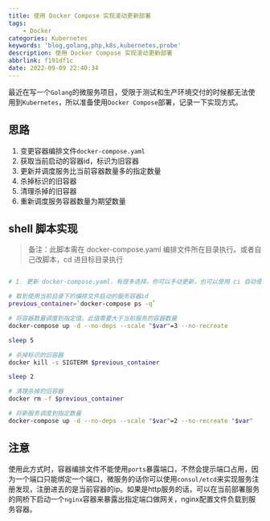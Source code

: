 ```yaml
---
title: 使用 Docker Compose 实现滚动更新部署
tags:
	- Docker
categories: Kubernetes
keywords: 'blog,golang,php,k8s,kubernetes,probe'
description: 使用 Docker Compose 实现滚动更新部署
abbrlink: f191df1c
date: 2022-09-09 22:40:34
---
```


最近在写一个`Golang`的微服务项目，受限于测试和生产环境交付的时候都无法使用到`Kubernetes`，所以准备使用`Docker Compose`部署，记录一下实现方式。

## 思路

1. 变更容器编排文件`docker-compose.yaml`
2. 获取当前启动的容器id，标识为旧容器
3. 更新并调度服务比当前容器数量多的指定数量
4. 杀掉标识的旧容器
5. 清理杀掉的旧容器
6. 重新调度服务容器数量为期望数量

## shell 脚本实现

> 备注：此脚本需在 docker-compose.yaml 编排文件所在目录执行。或者自己改脚本，cd 进目标目录执行

```bash

# 1. 更新 docker-compose.yaml，有很多选择，你可以手动更新，也可以使用 ci 自动使用新的编排文件覆盖。总之就是把当前目录下的编排文件变成你期望的最新的，有可能是只改了镜像，或者其他

# 取到使用当前目录下的编排文件启动的服务容器id
previous_container=`docker-compose ps -q`

# 将容器数量调度到指定值，此值需要大于当前服务的容器数量
docker-compose up -d --no-deps --scale "$var"=3 --no-recreate

sleep 5

# 杀掉标识的旧容器
docker kill -s SIGTERM $previous_container

sleep 2

# 清理杀掉的旧容器
docker rm -f $previous_container

# 将新服务调度到指定数量
docker-compose up -d --no-deps --scale "$var"=2 --no-recreate "$var"

```

## 注意

使用此方式时，容器编排文件不能使用`ports`暴露端口，不然会提示端口占用，因为一个端口只能绑定一个端口，微服务的话你可以使用`consul/etcd`来实现服务注册发现，注册进去的是当前容器的ip。如果是http服务的话，可以在当前部署服务的网桥下启动一个`nginx`容器来暴露出指定端口做网关，nginx配置文件负载到服务容器。
